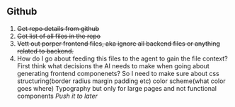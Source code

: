## Github
1. ~~Get repo details from github~~
2. ~~Get list of all files in the repo~~
3. ~~Vett out porper frontend files, aka ignore all backend files or anything related to backend.~~
4. How do I go about feeding this files to the agent to gain the file context?
   First think what decisions the AI needs to make when going about generating frontend componenets?
    So I need to make sure about
            css structuring(border radius margin padding etc)
            color scheme(what color goes where)
            Typography but only for large pages and not functional components
                                _Push it to later_